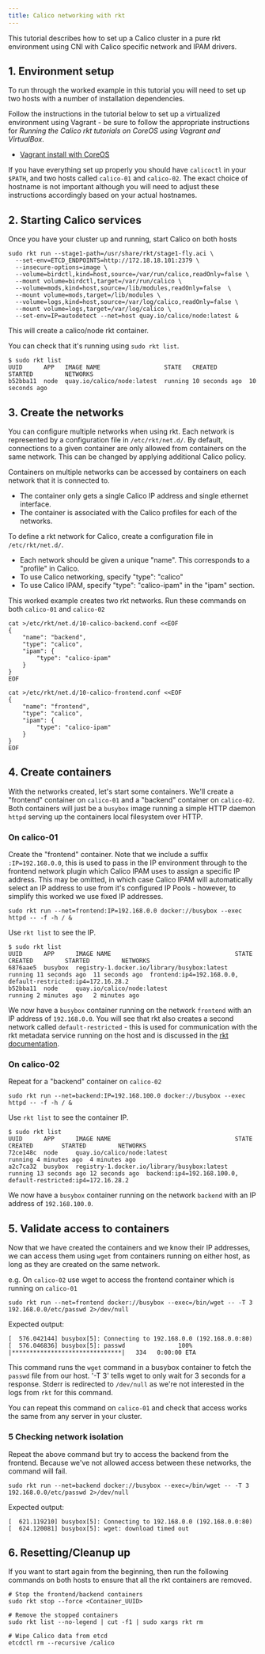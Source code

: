 ```yaml
---
title: Calico networking with rkt
---
```


This tutorial describes how to set up a Calico cluster in a pure rkt environment
using CNI with Calico specific network and IPAM drivers.

## 1. Environment setup

To run through the worked example in this tutorial you will need to set up two hosts
with a number of installation dependencies.

Follow the instructions in the tutorial below to set up a virtualized
environment using Vagrant - be sure to follow the appropriate instructions
for _Running the Calico rkt tutorials on CoreOS using Vagrant and VirtualBox_.

- [Vagrant install with CoreOS]({{site.baseurl}}/{{page.version}}/getting-started/rkt/installation/vagrant-coreos/)

If you have everything set up properly you should have `calicoctl` in your
`$PATH`, and two hosts called `calico-01` and `calico-02`.  The exact
choice of hostname is not important although you will need to adjust these
instructions accordingly based on your actual hostnames.

## 2. Starting Calico services

Once you have your cluster up and running, start Calico on both hosts

```shell
sudo rkt run --stage1-path=/usr/share/rkt/stage1-fly.aci \
  --set-env=ETCD_ENDPOINTS=http://172.18.18.101:2379 \
  --insecure-options=image \
  --volume=birdctl,kind=host,source=/var/run/calico,readOnly=false \
  --mount volume=birdctl,target=/var/run/calico \
  --volume=mods,kind=host,source=/lib/modules,readOnly=false  \
  --mount volume=mods,target=/lib/modules \
  --volume=logs,kind=host,source=/var/log/calico,readOnly=false \
  --mount volume=logs,target=/var/log/calico \
  --set-env=IP=autodetect --net=host quay.io/calico/node:latest &
```

This will create a calico/node rkt container.

You can check that it's running using `sudo rkt list`.

```shell
$ sudo rkt list
UUID      APP	IMAGE NAME                  STATE   CREATED         STARTED         NETWORKS
b52bba11  node  quay.io/calico/node:latest  running 10 seconds ago  10 seconds ago
```

## 3. Create the networks

You can configure multiple networks when using rkt. Each network is represented by a configuration file in
`/etc/rkt/net.d/`. By default, connections to a given container are only allowed from containers on the same network.
This can be changed by applying additional Calico policy.

Containers on multiple networks can be accessed by containers on each network that it is connected to.
- The container only gets a single Calico IP address and single ethernet interface.
- The container is associated with the Calico profiles for each of the networks.

To define a rkt network for Calico, create a configuration file in `/etc/rkt/net.d/`.
- Each network should be given a unique "name". This corresponds to a "profile" in Calico.
- To use Calico networking, specify "type": "calico"
- To use Calico IPAM, specify "type": "calico-ipam" in the "ipam" section.

This worked example creates two rkt networks. Run these commands on both `calico-01` and `calico-02`

```shell
cat >/etc/rkt/net.d/10-calico-backend.conf <<EOF
{
    "name": "backend",
    "type": "calico",
    "ipam": {
        "type": "calico-ipam"
    }
}
EOF

cat >/etc/rkt/net.d/10-calico-frontend.conf <<EOF
{
    "name": "frontend",
    "type": "calico",
    "ipam": {
        "type": "calico-ipam"
    }
}
EOF
```

## 4. Create containers

With the networks created, let's start some containers. We'll create a "frontend" 
container on `calico-01` and a "backend" container on `calico-02`.
Both containers will just be a `busybox` image running a simple HTTP daemon `httpd`
serving up the containers local filesystem over HTTP.

### On calico-01

Create the "frontend" container.  Note that we include a suffix `:IP=192.168.0.0`, this
is used to pass in the IP environment through to the frontend network plugin which
Calico IPAM uses to assign a specific IP address.  This may be omitted, in which case
Calico IPAM will automatically select an IP address to use from it's configured
IP Pools - however, to simplify this worked we use fixed IP addresses.

```shell
sudo rkt run --net=frontend:IP=192.168.0.0 docker://busybox --exec httpd -- -f -h / &
```

Use `rkt list` to see the IP.

```shell
$ sudo rkt list
UUID      APP      IMAGE NAME                                   STATE   CREATED         STARTED         NETWORKS
6876aae5  busybox  registry-1.docker.io/library/busybox:latest  running 11 seconds ago  11 seconds ago  frontend:ip4=192.168.0.0, default-restricted:ip4=172.16.28.2
b52bba11  node     quay.io/calico/node:latest                   running 2 minutes ago   2 minutes ago   
```

We now have a `busybox` container running on the network `frontend` with an IP 
address of `192.168.0.0`.  You will see that rkt also creates a second network
called `default-restricted` - this is used for communication with the rkt 
metadata service running on the host and is discussed in the
[rkt documentation](https://github.com/coreos/rkt/blob/master/Documentation/networking/overview.md#the-default-restricted-network).

### On calico-02

Repeat for a "backend" container on `calico-02`

```shell
sudo rkt run --net=backend:IP=192.168.100.0 docker://busybox --exec httpd -- -f -h / &
```

Use `rkt list` to see the container IP.

```shell
$ sudo rkt list
UUID      APP      IMAGE NAME                                   STATE   CREATED        STARTED         NETWORKS
72ce148c  node     quay.io/calico/node:latest                   running 4 minutes ago  4 minutes ago   
a2c7ca32  busybox  registry-1.docker.io/library/busybox:latest  running 13 seconds ago 12 seconds ago  backend:ip4=192.168.100.0, default-restricted:ip4=172.16.28.2
```

We now have a `busybox` container running on the network `backend` with an IP
address of `192.168.100.0`.

## 5. Validate access to containers

Now that we have created the containers and we know their IP addresses, we can access them using `wget` from containers running on
either host, as long as they are created on the same network.

e.g. On `calico-02` use wget to access the frontend container which is running on `calico-01`

```shell
sudo rkt run --net=frontend docker://busybox --exec=/bin/wget -- -T 3 192.168.0.0/etc/passwd 2>/dev/null
```

Expected output:

```shell
[  576.042144] busybox[5]: Connecting to 192.168.0.0 (192.168.0.0:80)
[  576.046836] busybox[5]: passwd               100% |*******************************|   334   0:00:00 ETA
```

This command runs the `wget` command in a busybox container to fetch the `passwd` file from our host. '-T 3' tells wget to only wait for 3 seconds for a response.
Stderr is redirected to `/dev/null` as we're not interested in the logs from `rkt` for this command.

You can repeat this command on `calico-01` and check that access works the same from any server in your cluster.

### 5 Checking network isolation

Repeat the above command but try to access the backend from the frontend. Because we've not allowed access between these networks, the command will fail.

```shell
sudo rkt run --net=backend docker://busybox --exec=/bin/wget -- -T 3 192.168.0.0/etc/passwd 2>/dev/null
```

Expected output:

```shell
[  621.119210] busybox[5]: Connecting to 192.168.0.0 (192.168.0.0:80)
[  624.120081] busybox[5]: wget: download timed out
```

## 6. Resetting/Cleanup up

If you want to start again from the beginning, then run the following commands on both hosts to ensure that all the rkt containers are removed.

	# Stop the frontend/backend containers
	sudo rkt stop --force <Container_UUID>

	# Remove the stopped containers
	sudo rkt list --no-legend | cut -f1 | sudo xargs rkt rm

	# Wipe Calico data from etcd
	etcdctl rm --recursive /calico
